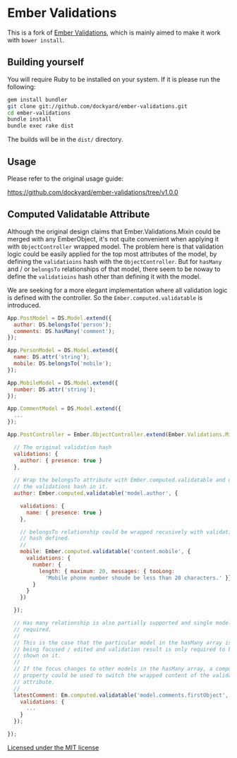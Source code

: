 # Ember Validations #

This is a fork of [Ember Validations](https://github.com/dockyard/ember-validations),
which is mainly aimed to make it work with `bower install`.

## Building yourself ##

You will require Ruby to be installed on your system. If it is please
run the following:

```bash
gem install bundler
git clone git://github.com/dockyard/ember-validations.git
cd ember-validations
bundle install
bundle exec rake dist
```

The builds will be in the `dist/` directory.

## Usage ##

Please refer to the original usage guide:

https://github.com/dockyard/ember-validations/tree/v1.0.0

## Computed Validatable Attribute ##

Although the original design claims that Ember.Validations.Mixin could be
merged with any EmberObject, it's not quite convenient when applying it
with `ObjectController` wrapped model. The problem here is that validation
logic could be easily applied for the top most attributes of the model, by
defining the `validatioins` hash with the `ObjectController`. But for `hasMany`
and / or `belongsTo` relationships of that model, there seem to be noway to
define the `validatioins` hash other than defining it with the model.

We are seeking for a more elegant implementation where all validation logic is
defined with the controller. So the `Ember.computed.validatable` is introduced.

```js
App.PostModel = DS.Model.extend({
  author: DS.belongsTo('person');
  comments: DS.hasMany('comment');
});

App.PersonModel = DS.Model.extend({
  name: DS.attr('string');
  mobile: DS.belongsTo('mobile');
});

App.MobileModel = DS.Model.extend({
  number: DS.attr('string');
});

App.CommentModel = DS.Model.extend({
  ...
});

App.PostController = Ember.ObjectController.extend(Ember.Validations.Mixin, {

  // The original validation hash
  validations: {
    author: { presence: true }
  },
  
  // Wrap the belongsTo attribute with Ember.computed.validatable and define
  // the validations hash in it.
  author: Ember.computed.validatable('model.author', {

    validations: {
      name: { presence: true }
    },

    // belongsTo relationship could be wrapped recusively with validations
    // hash defined. 
    //
    mobile: Ember.computed.validatable('content.mobile', {
      validations: {
        number: {
          length: { maximum: 20, messages: { tooLong: 
            'Mobile phone number shoude be less than 20 characters.' }},
        }
      }
    })

  }); 

  // Has many relationship is also partially supported and single model is
  // required.
  //
  // This is the case that the particular model in the hasMany array is
  // being focused / edited and validation result is only required to be
  // shown on it.
  // 
  // If the focus changes to other models in the hasMany array, a computed
  // property could be used to switch the wrapped content of the validatable
  // attribute.
  //
  latestComment: Em.computed.validatable('model.comments.firstObject', {
    validations: {
      ...
    } 
  });

});
```

[Licensed under the MIT license](http://www.opensource.org/licenses/mit-license.php)

